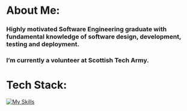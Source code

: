 # About Me:
### Highly motivated Software Engineering graduate with fundamental knowledge of software design, development, testing and deployment.
### I’m currently a volunteer at Scottish Tech Army.
# Tech Stack:



[![My Skills](https://skillicons.dev/icons?i=html,css,js,express,react,mongodb,aws&perline=7)](https://skillicons.dev)


<!--
**gergacio/gergacio** is a ✨ _special_ ✨ repository because its `README.md` (this file) appears on your GitHub profile.

Here are some ideas to get you started:

- 🔭 I’m currently working on ...
- 🌱 I’m currently learning ...
- 👯 I’m looking to collaborate on ...
- 🤔 I’m looking for help with ...
- 💬 Ask me about ...
- 📫 How to reach me: ...
- 😄 Pronouns: ...
- ⚡ Fun fact: ...
-->


